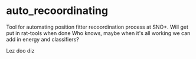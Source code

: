 # auto_recoordinating

Tool for automating position fitter recoordination process at SNO+.
Will get put in rat-tools when done
Who knows, maybe when it's all working we can add in energy and classifiers?

Lez doo diz
